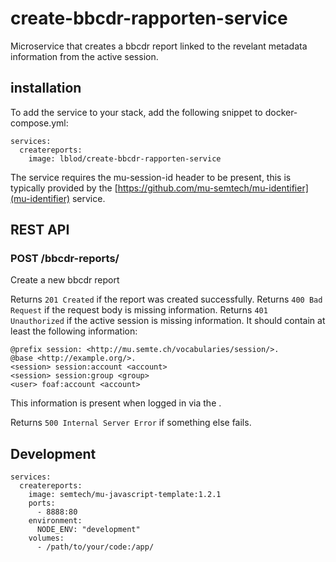 # create-bbcdr-rapporten-service
Microservice that creates a bbcdr report linked to the revelant metadata information from the active session. 

## installation
To add the service to your stack, add the following snippet to docker-compose.yml:

```
services:
  createreports:
    image: lblod/create-bbcdr-rapporten-service
```

The service requires the mu-session-id header to be present, this is typically provided by the [https://github.com/mu-semtech/mu-identifier](mu-identifier) service.

## REST API
### POST /bbcdr-reports/
Create a new bbcdr report

Returns `201 Created` if the report was created successfully.
Returns `400 Bad Request` if the request body is missing information.
Returns `401 Unauthorized` if the active session is missing information. It should contain at least the following information:
```
@prefix session: <http://mu.semte.ch/vocabularies/session/>.
@base <http://example.org/>.
<session> session:account <account>
<session> session:group <group>
<user> foaf:account <account>
```

This information is present when logged in via the [](mock-login-service).

Returns `500 Internal Server Error` if something else fails.

## Development

```
services:
  createreports:
    image: semtech/mu-javascript-template:1.2.1
    ports:
      - 8888:80
    environment:
      NODE_ENV: "development"
    volumes:
      - /path/to/your/code:/app/
```
